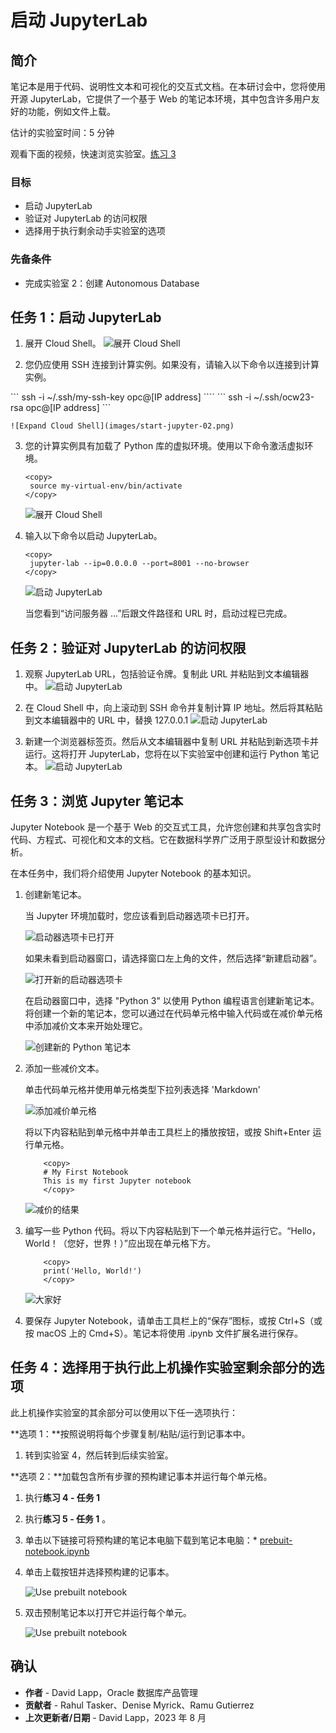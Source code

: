 # 启动 JupyterLab

## 简介

笔记本是用于代码、说明性文本和可视化的交互式文档。在本研讨会中，您将使用开源 JupyterLab，它提供了一个基于 Web 的笔记本环境，其中包含许多用户友好的功能，例如文件上载。

估计的实验室时间：5 分钟

观看下面的视频，快速浏览实验室。[练习 3](videohub:1_p5fff23s)

### 目标

*   启动 JupyterLab
*   验证对 JupyterLab 的访问权限
*   选择用于执行剩余动手实验室的选项

### 先备条件

*   完成实验室 2：创建 Autonomous Database

## 任务 1：启动 JupyterLab

1.  展开 Cloud Shell。 ![展开 Cloud Shell](images/start-jupyter-01.png)
    
2.  您仍应使用 SSH 连接到计算实例。如果没有，请输入以下命令以连接到计算实例。
    

\`\`\` ssh -i ~/.ssh/my-ssh-key opc@\[IP address\] \`\`\`\` \`\`\` ssh -i ~/.ssh/ocw23-rsa opc@\[IP address\] \`\`\`

    ![Expand Cloud Shell](images/start-jupyter-02.png) 
    

3.  您的计算实例具有加载了 Python 库的虚拟环境。使用以下命令激活虚拟环境。
    
        <copy>
         source my-virtual-env/bin/activate
        </copy>
        
    
    ![展开 Cloud Shell](images/start-jupyter-03.png)
    
4.  输入以下命令以启动 JupyterLab。
    
        <copy>
         jupyter-lab --ip=0.0.0.0 --port=8001 --no-browser
        </copy>
        
    
    ![启动 JupyterLab](images/start-jupyter-04.png)
    
    当您看到“访问服务器 ...”后跟文件路径和 URL 时，启动过程已完成。
    

## 任务 2：验证对 JupyterLab 的访问权限

1.  观察 JupyterLab URL，包括验证令牌。复制此 URL 并粘贴到文本编辑器中。 ![启动 JupyterLab](images/start-jupyter-05.png)
    
2.  在 Cloud Shell 中，向上滚动到 SSH 命令并复制计算 IP 地址。然后将其粘贴到文本编辑器中的 URL 中，替换 127.0.0.1 ![启动 JupyterLab](images/start-jupyter-06.png)
    
3.  新建一个浏览器标签页。然后从文本编辑器中复制 URL 并粘贴到新选项卡并运行。这将打开 JupyterLab，您将在以下实验室中创建和运行 Python 笔记本。 ![启动 JupyterLab](images/start-jupyter-07.png)
    

## 任务 3：浏览 Jupyter 笔记本

Jupyter Notebook 是一个基于 Web 的交互式工具，允许您创建和共享包含实时代码、方程式、可视化和文本的文档。它在数据科学界广泛用于原型设计和数据分析。

在本任务中，我们将介绍使用 Jupyter Notebook 的基本知识。

1.  创建新笔记本。
    
    当 Jupyter 环境加载时，您应该看到启动器选项卡已打开。
    
    ![启动器选项卡已打开](./images/launcher1.png)
    
    如果未看到启动器窗口，请选择窗口左上角的文件，然后选择“新建启动器”。
    
    ![打开新的启动器选项卡](./images/launcher2.png)
    
    在启动器窗口中，选择 "Python 3" 以使用 Python 编程语言创建新笔记本。将创建一个新的笔记本，您可以通过在代码单元格中输入代码或在减价单元格中添加减价文本来开始处理它。
    
    ![创建新的 Python 笔记本](./images/launcher3.png)
    
2.  添加一些减价文本。
    
    单击代码单元格并使用单元格类型下拉列表选择 'Markdown'
    
    ![添加减价单元格](./images/notebook1.png)
    
    将以下内容粘贴到单元格中并单击工具栏上的播放按钮，或按 Shift+Enter 运行单元格。
    
        	<copy>
        	# My First Notebook
        	This is my first Jupyter notebook
        	</copy>
        
    
    ![减价的结果](./images/notebook2.png)
    
3.  编写一些 Python 代码。将以下内容粘贴到下一个单元格并运行它。“Hello，World！（您好，世界！）”应出现在单元格下方。
    
        	<copy>
        	print('Hello, World!')
        	</copy>
        
        
    
    ![大家好](./images/notebook3.png)
    
4.  要保存 Jupyter Notebook，请单击工具栏上的“保存”图标，或按 Ctrl+S（或按 macOS 上的 Cmd+S）。笔记本将使用 .ipynb 文件扩展名进行保存。
    

## 任务 4：选择用于执行此上机操作实验室剩余部分的选项

此上机操作实验室的其余部分可以使用以下任一选项执行：

**选项 1：**按照说明将每个步骤复制/粘贴/运行到记事本中。

1.  转到实验室 4，然后转到后续实验室。

**选项 2：**加载包含所有步骤的预构建记事本并运行每个单元格。

1.  执行**练习 4 - 任务 1**
    
2.  执行**练习 5 - 任务 1** 。
    
3.  单击以下链接可将预构建的笔记本电脑下载到笔记本电脑：\* [prebuit-notebook.ipynb](./files/prebuilt-notebook.ipynb)
    
4.  单击上载按钮并选择预构建的记事本。
    

     ![Use prebuilt notebook](./images/prebuilt-nb-01.png)
    

5.  双击预制笔记本以打开它并运行每个单元。

     ![Use prebuilt notebook](./images/prebuilt-nb-02.png)
    

## 确认

*   **作者** - David Lapp，Oracle 数据库产品管理
*   **贡献者** - Rahul Tasker、Denise Myrick、Ramu Gutierrez
*   **上次更新者/日期** - David Lapp，2023 年 8 月